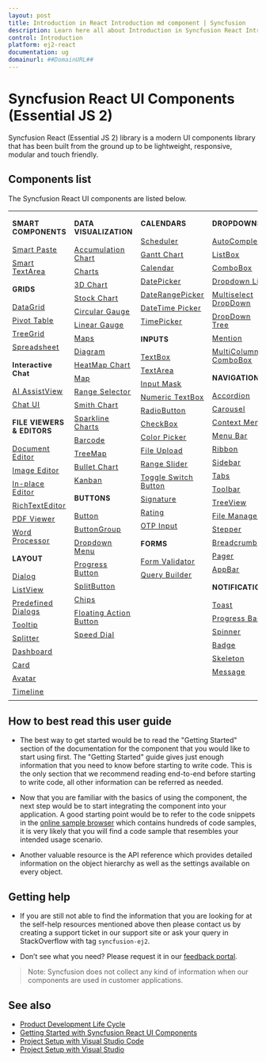 ```yaml
---
layout: post
title: Introduction in React Introduction md component | Syncfusion
description: Learn here all about Introduction in Syncfusion React Introduction md component of Syncfusion Essential JS 2 and more.
control: Introduction 
platform: ej2-react
documentation: ug
domainurl: ##DomainURL##
---
```


# Syncfusion React UI Components (Essential JS 2)

Syncfusion React (Essential JS 2) library is a modern UI components library that has been built from the ground up to be lightweight, responsive, modular and touch friendly.

## Components list

The Syncfusion React UI components are listed below.

<style>

tr
{
border:0 !important;
}

td
{
border:0 !important;
vertical-align: top;
}

.controlanchorlink
{
text-decoration: none!important;
font-size: 14px!important;
text-align: left!important;
padding: 5px 0px;
letter-spacing: 1px;
}
.controlcategory
{
font-size: 14px!important;
text-align: left!important;
font-weight: bold!important;
letter-spacing: 0.7px;
}
}

</style>

<table id="table" style="border: 0px;">
<tbody>
<colgroup>
<col style="width: 25%">
<col style="width: 25%">
<col style="width: 25%">
<col style="width: 25%">
</colgroup>
</tbody>
<tr>
    <td>
        <div><p class="controlcategory">SMART COMPONENTS</p></div>
        <div class="controlanchorlink"><a target="_self" href="https://ej2.syncfusion.com/react/documentation/smart-paste-button/getting-started/">Smart Paste</a></div>
        <div class="controlanchorlink"><a target="_self" href="https://ej2.syncfusion.com/react/documentation/smart-textarea/getting-started/">Smart TextArea</a></div>
        <div><p class="controlcategory">GRIDS</p></div>
        <div class="controlanchorlink"><a target="_self" href="https://ej2.syncfusion.com/react/documentation/grid/getting-started/">DataGrid</a></div>
        <div class="controlanchorlink"><a target="_self" href="https://ej2.syncfusion.com/react/documentation/pivotview/getting-started/">Pivot Table</a></div>
        <div class="controlanchorlink"><a target="_self" href="https://ej2.syncfusion.com/react/documentation/treegrid/getting-started/">TreeGrid</a></div>
         <div class="controlanchorlink"><a target="_self" href="https://ej2.syncfusion.com/react/documentation/spreadsheet/getting-started/">Spreadsheet</a></div>
         <div><p class="controlcategory">Interactive Chat</p></div>
        <div class="controlanchorlink"><a target="_self" href="https://ej2.syncfusion.com/react/documentation/ai-assistview/getting-started">AI AssistView</a></div>
        <div class="controlanchorlink"><a target="_self" href="https://ej2.syncfusion.com/react/documentation/chat-ui/getting-started">Chat UI</a></div>
        <div><p class="controlcategory">FILE VIEWERS & EDITORS</p></div>
        <div class="controlanchorlink"><a target="_self" href="https://ej2.syncfusion.com/react/documentation/document-editor/getting-started">Document Editor</a></div>
        <div class="controlanchorlink"><a target="_self" href="https://ej2.syncfusion.com/react/documentation/image-editor/getting-started">Image Editor</a></div>
        <div class="controlanchorlink"><a target="_self" href="https://ej2.syncfusion.com/react/documentation/inplace-editor/getting-started/">In-place Editor</a></div>
        <div class="controlanchorlink"><a target="_self" href="https://ej2.syncfusion.com/react/documentation/rich-text-editor/getting-started/">RichTextEditor</a></div>
        <div class="controlanchorlink"><a target="_self" href="https://ej2.syncfusion.com/react/documentation/pdfviewer/getting-started/">PDF Viewer</a></div>
        <div class="controlanchorlink"><a target="_self" href="https://ej2.syncfusion.com/react/documentation/document-editor/getting-started/">Word Processor</a></div>
        <div><p class="controlcategory">LAYOUT</p></div>
        <div class="controlanchorlink"><a target="_self" href="https://ej2.syncfusion.com/react/documentation/dialog/getting-started/">Dialog</a></div>
        <div class="controlanchorlink"><a target="_self" href="https://ej2.syncfusion.com/react/documentation/listview/getting-started/">ListView</a></div>
        <div class="controlanchorlink"><a target="_self" href="https://ej2.syncfusion.com/react/documentation/predefined-dialogs/getting-started">Predefined Dialogs</a></div>
        <div class="controlanchorlink"><a target="_self" href="https://ej2.syncfusion.com/react/documentation/tooltip/getting-started/">Tooltip</a></div>
        <div class="controlanchorlink"><a target="_self" href="https://ej2.syncfusion.com/react/documentation/splitter/getting-started/">Splitter</a></div>
        <div class="controlanchorlink"><a target="_self" href="https://ej2.syncfusion.com/react/documentation/dashboard-layout/getting-started/">Dashboard</a></div>
        <div class="controlanchorlink"><a target="_self" href="https://ej2.syncfusion.com/react/documentation/card/getting-started/">Card</a></div>
        <div class="controlanchorlink"><a target="_self" href="https://ej2.syncfusion.com/react/documentation/avatar/getting-started/">Avatar</a></div>
        <div class="controlanchorlink"><a target="_self" href="https://ej2.syncfusion.com/react/documentation/timeline/getting-started">Timeline</a></div>
    </td>
    <td>
        <div><p class="controlcategory">DATA VISUALIZATION</p></div>
        <div class="controlanchorlink"><a target="_self" href="https://ej2.syncfusion.com/react/documentation/accumulation-chart/getting-started">Accumulation Chart</a></div>
        <div class="controlanchorlink"><a target="_self" href="https://ej2.syncfusion.com/react/documentation/chart/getting-started/">Charts</a></div>
        <div class="controlanchorlink"><a target="_self" href="https://ej2.syncfusion.com/react/documentation/3d-chart/getting-started">3D Chart</a></div>
        <div class="controlanchorlink"><a target="_self" href="https://ej2.syncfusion.com/react/documentation/stock-chart/getting-started/">Stock Chart</a></div>
        <div class="controlanchorlink"><a target="_self" href="https://ej2.syncfusion.com/react/documentation/circular-gauge/getting-started/">Circular Gauge</a></div>
        <div class="controlanchorlink"><a target="_self" href="https://ej2.syncfusion.com/react/documentation/linear-gauge/getting-started/">Linear Gauge</a></div>
        <div class="controlanchorlink"><a target="_self" href="https://ej2.syncfusion.com/react/documentation/maps/getting-started">Maps</a></div>
        <div class="controlanchorlink"><a target="_self" href="https://ej2.syncfusion.com/react/documentation/diagram/getting-started/">Diagram </a></div>
        <div class="controlanchorlink"><a target="_self" href="https://ej2.syncfusion.com/react/documentation/heatmap-chart/getting-started/">HeatMap Chart</a></div>
        <div class="controlanchorlink"><a target="_self" href="https://ej2.syncfusion.com/react/documentation/maps/getting-started/">Map</a></div>
        <div class="controlanchorlink"><a target="_self" href="https://ej2.syncfusion.com/react/documentation/range-navigator/getting-started/">Range Selector</a></div>
        <div class="controlanchorlink"><a target="_self" href="https://ej2.syncfusion.com/react/documentation/smithchart/getting-started/">Smith Chart</a></div>
        <div class="controlanchorlink"><a target="_self" href="https://ej2.syncfusion.com/react/documentation/sparkline/getting-started/">Sparkline Charts</a></div>
        <div class="controlanchorlink"><a target="_self" href="https://ej2.syncfusion.com/react/documentation/barcode/getting-started/">Barcode</a></div>
        <div class="controlanchorlink"><a target="_self" href="https://ej2.syncfusion.com/react/documentation/treemap/getting-started/">TreeMap</a></div>
        <div class="controlanchorlink"><a target="_self" href="https://ej2.syncfusion.com/react/documentation/bullet-chart/getting-started/">Bullet Chart</a></div>
        <div class="controlanchorlink"><a target="_self" href="https://ej2.syncfusion.com/react/documentation/kanban/getting-started/">Kanban</a></div>
        <div><p class="controlcategory">BUTTONS</p></div>
        <div class="controlanchorlink"><a target="_self" href="https://ej2.syncfusion.com/react/documentation/button/getting-started/">Button</a></div>
        <div class="controlanchorlink"><a target="_self" href="https://ej2.syncfusion.com/react/documentation/button-group/getting-started/">ButtonGroup</a></div>
        <div class="controlanchorlink"><a target="_self" href="https://ej2.syncfusion.com/react/documentation/drop-down-button/getting-started/">Dropdown Menu</a></div>
        <div class="controlanchorlink"><a target="_self" href="https://ej2.syncfusion.com/react/documentation/progress-button/getting-started/">Progress Button</a></div>
        <div class="controlanchorlink"><a target="_self" href="https://ej2.syncfusion.com/react/documentation/split-button/getting-started/">SplitButton</a></div>
        <div class="controlanchorlink"><a target="_self" href="https://ej2.syncfusion.com/react/documentation/chips/getting-started/">Chips</a></div>
        <div class="controlanchorlink"><a target="_self" href="https://ej2.syncfusion.com/react/documentation/floating-action-button/getting-started/">Floating Action Button</a></div>
        <div class="controlanchorlink"><a target="_self" href="https://ej2.syncfusion.com/react/documentation/speed-dial/getting-started/">Speed Dial</a></div>
    </td>
    <td>
        <div><p class="controlcategory">CALENDARS</p></div>
        <div class="controlanchorlink"><a target="_self" href="https://ej2.syncfusion.com/react/documentation/schedule/getting-started/">Scheduler</a></div>
        <div class="controlanchorlink"><a target="_self" href="https://ej2.syncfusion.com/react/documentation/gantt/getting-started/">Gantt Chart</a></div>
        <div class="controlanchorlink"><a target="_self" href="https://ej2.syncfusion.com/react/documentation/calendar/getting-started/">Calendar</a></div>
        <div class="controlanchorlink"><a target="_self" href="https://ej2.syncfusion.com/react/documentation/datepicker/getting-started/">DatePicker</a></div>
        <div class="controlanchorlink"><a target="_self" href="https://ej2.syncfusion.com/react/documentation/daterangepicker/getting-started/">DateRangePicker</a></div>
        <div class="controlanchorlink"><a target="_self" href="https://ej2.syncfusion.com/react/documentation/datetimepicker/getting-started/">DateTime Picker</a></div>
        <div class="controlanchorlink"><a target="_self" href="https://ej2.syncfusion.com/react/documentation/timepicker/getting-started/">TimePicker</a></div>
        <div><p class="controlcategory">INPUTS</p></div>
        <div class="controlanchorlink"><a target="_self" href="https://ej2.syncfusion.com/react/documentation/textbox/getting-started/">TextBox</a></div>
        <div class="controlanchorlink"><a target="_self" href="https://ej2.syncfusion.com/react/documentation/textarea/getting-started">TextArea</a></div>
        <div class="controlanchorlink"><a target="_self" href="https://ej2.syncfusion.com/react/documentation/maskedtextbox/getting-started/">Input Mask</a></div>
        <div class="controlanchorlink"><a target="_self" href="https://ej2.syncfusion.com/react/documentation/numerictextbox/getting-started/">Numeric TextBox</a></div>
        <div class="controlanchorlink"><a target="_self" href="https://ej2.syncfusion.com/react/documentation/radio-button/getting-started/">RadioButton</a></div>
        <div class="controlanchorlink"><a target="_self" href="https://ej2.syncfusion.com/react/documentation/check-box/getting-started/">CheckBox</a></div>
        <div class="controlanchorlink"><a target="_self" href="https://ej2.syncfusion.com/react/documentation/color-picker/getting-started/">Color Picker</a></div>
        <div class="controlanchorlink"><a target="_self" href="https://ej2.syncfusion.com/react/documentation/uploader/getting-started/">File Upload</a></div>
        <div class="controlanchorlink"><a target="_self" href="https://ej2.syncfusion.com/react/documentation/range-slider/getting-started/">Range Slider</a></div>
        <div class="controlanchorlink"><a target="_self" href="https://ej2.syncfusion.com/react/documentation/switch/getting-started/">Toggle Switch Button</a></div>
        <div class="controlanchorlink"><a target="_self" href="https://ej2.syncfusion.com/react/documentation/signature/getting-started/">Signature</a></div>
        <div class="controlanchorlink"><a target="_self" href="https://ej2.syncfusion.com/react/documentation/rating/getting-started/">Rating</a></div>
        <div class="controlanchorlink"><a target="_self" href="https://ej2.syncfusion.com/react/documentation/otp-input/getting-started">OTP Input</a></div>
        <div><p class="controlcategory">FORMS</p></div>
        <div class="controlanchorlink"><a target="_self" href="https://ej2.syncfusion.com/react/documentation/form-validator/validation-rules/">Form Validator</a></div>
        <div class="controlanchorlink"><a target="_self" href="https://ej2.syncfusion.com/react/documentation/query-builder/getting-started/">Query Builder</a></div>
    </td>
    <td>
        <div><p class="controlcategory">DROPDOWNS</p></div>
        <div class="controlanchorlink"><a target="_self" href="https://ej2.syncfusion.com/react/documentation/auto-complete/getting-started/">AutoComplete</a></div>
        <div class="controlanchorlink"><a target="_self" href="https://ej2.syncfusion.com/react/documentation/list-box/getting-started/">ListBox</a></div>
        <div class="controlanchorlink"><a target="_self" href="https://ej2.syncfusion.com/react/documentation/combo-box/getting-started/">ComboBox</a></div>
        <div class="controlanchorlink"><a target="_self" href="https://ej2.syncfusion.com/react/documentation/drop-down-list/getting-started/">Dropdown List</a></div>
        <div class="controlanchorlink"><a target="_self" href="https://ej2.syncfusion.com/react/documentation/multi-select/getting-started/">Multiselect DropDown</a></div>
        <div class="controlanchorlink"><a target="_self" href="https://ej2.syncfusion.com/react/documentation/drop-down-tree/getting-started/">DropDown Tree</a></div>
        <div class="controlanchorlink"><a target="_self" href="https://ej2.syncfusion.com/react/documentation/mention/getting-started/">Mention</a></div>
        <div class="controlanchorlink"><a target="_self" href="https://ej2.syncfusion.com/react/documentation/multicolumn-combobox/getting-started">MultiColumn ComboBox</a></div>
        <div><p class="controlcategory">NAVIGATION</p></div>
        <div class="controlanchorlink"><a target="_self" href="https://ej2.syncfusion.com/react/documentation/accordion/getting-started/">Accordion</a></div>
        <div class="controlanchorlink"><a target="_self" href="https://ej2.syncfusion.com/react/documentation/carousel/getting-started/">Carousel</a></div>
        <div class="controlanchorlink"><a target="_self" href="https://ej2.syncfusion.com/react/documentation/context-menu/getting-started/">Context Menu</a></div>
        <div class="controlanchorlink"><a target="_self" href="https://ej2.syncfusion.com/react/documentation/menu/getting-started/">Menu Bar</a></div>
        <div class="controlanchorlink"><a target="_self" href="https://ej2.syncfusion.com/react/documentation/ribbon/getting-started">Ribbon</a></div>
        <div class="controlanchorlink"><a target="_self" href="https://ej2.syncfusion.com/react/documentation/sidebar/getting-started/">Sidebar</a></div>
        <div class="controlanchorlink"><a target="_self" href="https://ej2.syncfusion.com/react/documentation/tab/getting-started/">Tabs</a></div>
        <div class="controlanchorlink"><a target="_self" href="https://ej2.syncfusion.com/react/documentation/toolbar/getting-started/">Toolbar</a></div>
        <div class="controlanchorlink"><a target="_self" href="https://ej2.syncfusion.com/react/documentation/treeview/getting-started/">TreeView</a></div>
        <div class="controlanchorlink"><a target="_self" href="https://ej2.syncfusion.com/react/documentation/file-manager/getting-started/">File Manager</a></div>
        <div class="controlanchorlink"><a target="_self" href="https://ej2.syncfusion.com/react/documentation/stepper/getting-started">Stepper</a></div>
        <div class="controlanchorlink"><a target="_self" href="https://ej2.syncfusion.com/react/documentation/breadcrumb/getting-started/">Breadcrumb</a></div>
        <div class="controlanchorlink"><a target="_self" href="https://ej2.syncfusion.com/react/documentation/pager/getting-started/">Pager</a></div>
        <div class="controlanchorlink"><a target="_self" href="https://ej2.syncfusion.com/react/documentation/appbar/getting-started/">AppBar</a></div>
        <div><p class="controlcategory">NOTIFICATION</p></div>
        <div class="controlanchorlink"><a target="_self" href="https://ej2.syncfusion.com/react/documentation/toast/getting-started/">Toast</a></div>
        <div class="controlanchorlink"><a target="_self" href="https://ej2.syncfusion.com/react/documentation/progress-bar/getting-started/">Progress Bar</a></div>
        <div class="controlanchorlink"><a target="_self" href="https://ej2.syncfusion.com/react/documentation/spinner/getting-started/">Spinner</a></div>
        <div class="controlanchorlink"><a target="_self" href="https://ej2.syncfusion.com/react/documentation/badge/getting-started/">Badge</a></div>
        <div class="controlanchorlink"><a target="_self" href="https://ej2.syncfusion.com/react/documentation/skeleton/getting-started/">Skeleton</a></div>
        <div class="controlanchorlink"><a target="_self" href="https://ej2.syncfusion.com/react/documentation/message/getting-started/">Message</a></div>
    </td>
</tr>
</table>

## How to best read this user guide

* The best way to get started would be to read the "Getting Started" section
of the documentation for the component that you would like to start using first.
The "Getting Started" guide gives just enough information that you need to know
before starting to write code. This is the only section that we recommend reading
end-to-end before starting to write code, all other information can be referred as needed.

* Now that you are familiar with the basics of using the component, the next
step would be to start integrating the component into your application.
A good starting point would be to refer to the code snippets in the
[online sample browser](http://ej2.syncfusion.com/react/demos/) which contains
hundreds of code samples, it is very likely that you will find a code sample that
resembles your intended usage scenario.

* Another valuable resource is the API reference which provides detailed information
on the object hierarchy as well as the settings available on every object.

## Getting help

* If you are still not able to find the information that you are looking for at the
self-help resources mentioned above then please contact us by creating a support
ticket in our support site or ask your query in StackOverflow with tag `syncfusion-ej2`.

* Don’t see what you need? Please request it in our [feedback portal](https://www.syncfusion.com/feedback/react).

>Note: Syncfusion does not collect any kind of information when our components are used in customer applications.

## See also

* [Product Development Life Cycle](https://www.syncfusion.com/support/product-lifecycle/)
* [Getting Started with Syncfusion React UI Components](https://ej2.syncfusion.com/react/documentation/getting-started/quick-start/)
* [Project Setup with Visual Studio Code](https://ej2.syncfusion.com/react/documentation/visual-studio-code-integration/create-project/)
* [Project Setup with Visual Studio](https://ej2.syncfusion.com/react/documentation/visual-studio-integration/overview/)
